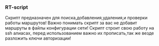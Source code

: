 ### RT-script
Скрипт предназначен для поиска,добавления,удаления,и проверки работы маршрутов!
Важно понимать скрипт за вас не добавит маршруты в файлы конфигурации сети!
Скрипт строит свою работу на ssh алиасах, перед использованием важно их прописать,так же везде разложить ключи авторизации!


